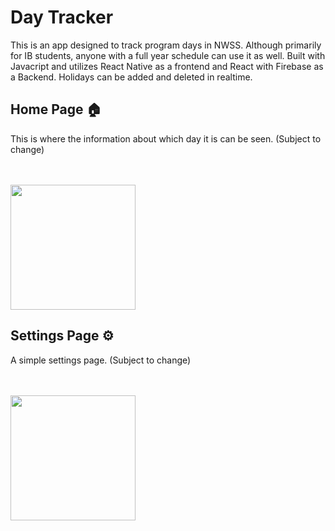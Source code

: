 # Day Tracker

This is an app designed to track program days in NWSS. Although primarily for IB students, anyone with a full year schedule can use it as well. Built with Javacript and utilizes React Native as a frontend and React with Firebase as a Backend. Holidays can be added and deleted in realtime. 

## Home Page 🏠

This is where the information about which day it is can be seen. (Subject to change)

<br />
<br />

<img src="https://cdn.discordapp.com/attachments/942599518782910470/1039048579827912704/IMG_0645.png" width="200"/>

<br />

## Settings Page ⚙️

A simple settings page. (Subject to change)

<br />
<br />

<img src="https://cdn.discordapp.com/attachments/942599518782910470/1039048428161871913/IMG_0644.png" width="200"/>

<br />


